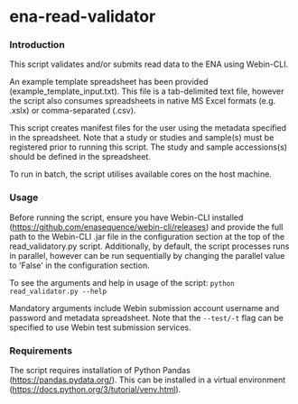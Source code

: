 # ena-read-validator
### Introduction
This script validates and/or submits read data to the ENA using Webin-CLI.

An example template spreadsheet has been provided (example_template_input.txt). This file is a tab-delimited text file, however the script also consumes spreadsheets in native MS Excel formats (e.g. .xslx) or comma-separated (.csv).

This script creates manifest files for the user using the metadata specified in the spreadsheet. Note that a study or studies and sample(s) must be registered prior to running this script. The study and sample accessions(s) should be defined in the spreadsheet.

To run in batch, the script utilises available cores on the host machine.

### Usage
Before running the script, ensure you have Webin-CLI installed (https://github.com/enasequence/webin-cli/releases) and provide the full path to the Webin-CLI .jar file in the configuration section at the top of the read_validatory.py script. Additionally, by default, the script processes runs in parallel, however can be run sequentially by changing the parallel value to 'False' in the configuration section. 

To see the arguments and help in usage of the script:
`python read_validator.py --help`

Mandatory arguments include Webin submission account username and password and metadata spreadsheet. Note that the `--test/-t` flag can be specified to use Webin test submission services.

### Requirements
The script requires installation of Python Pandas (https://pandas.pydata.org/). This can be installed in a virtual environment (https://docs.python.org/3/tutorial/venv.html).
